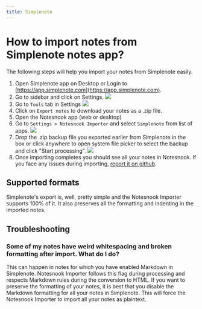 ```yaml
---
title: Simplenote
---
```


# How to import notes from Simplenote notes app?

The following steps will help you import your notes from Simplenote easily.

1. Open Simplenote app on Desktop or Login to [https://app.simplenote.com](https://app.simplenote.com).
2. Go to sidebar and click on Settings.
   ![](/static/simplenote-importer/1.png)
3. Go to `Tools` tab in Settings
   ![](/static/simplenote-importer/2.png)
4. Click on `Export notes` to download your notes as a .zip file.
5. Open the Notesnook app (web or desktop)
6. Go to `Settings > Notesnook Importer` and select `Simplenote` from list of apps.
   ![](/static/simplenote-importer/3.png)
7. Drop the .zip backup file you exported earlier from Simplenote in the box or click anywhere to open system file picker to select the backup and click "Start processing".
   ![](/static/simplenote-importer/4.png)
8. Once importing completes you should see all your notes in Notesnook. If you face any issues during importing, [report it on github](https://github.com/streetwriters/notesnook).

## Supported formats

Simplenote's export is, well, pretty simple and the Notesnook Importer supports 100% of it. It also preserves all the formatting and indenting in the imported notes.

## Troubleshooting

### Some of my notes have weird whitespacing and broken formatting after import. What do I do?

This can happen in notes for which you have enabled Markdown in Simplenote. Notesnook Importer follows this flag during processing and respects Markdown rules during the conversion to HTML. If you want to preserve the formatting of your notes, it is best that you disable the Markdown formatting for all your notes in Simplenote. This will force the Notesnook Importer to import all your notes as plaintext.
